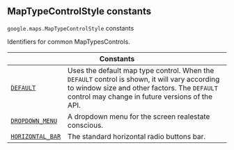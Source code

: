 
<devsite-heading text=" MapTypeControlStyle constants" for="MapTypeControlStyle" level="h2" link="" toc="" back-to-top=""><h2 id="MapTypeControlStyle" is-upgraded="">MapTypeControlStyle constants</h2></devsite-heading>
<p>
<code translate="no" dir="ltr"><span itemprop="path">google.maps</span>.<span itemprop="name">MapTypeControlStyle</span></code>
constants
</p>
<p>Identifiers for common MapTypesControls.</p>
<div class="devsite-table-wrapper"><table class="constants responsive" summary="MapTypeControlStyle constants">
<thead>
<tr><th colspan="2">Constants</th>
</tr></thead>
<tbody>
<tr id="MapTypeControlStyle.DEFAULT">
<td itemprop="property"><code translate="no" dir="ltr"><a class="secret-link" href="#MapTypeControlStyle.DEFAULT"><span>DEFAULT</span></a></code></td>
<td>Uses the default map type control. When the <code translate="no" dir="ltr"><span>DEFAULT</span></code> control is shown, it will vary according to window size and other factors. The <code translate="no" dir="ltr"><span>DEFAULT</span></code> control may change in future versions of the API.</td>
</tr>
<tr id="MapTypeControlStyle.DROPDOWN_MENU">
<td itemprop="property"><code translate="no" dir="ltr"><a class="secret-link" href="#MapTypeControlStyle.DROPDOWN_MENU"><span>DROPDOWN_MENU</span></a></code></td>
<td>A dropdown menu for the screen realestate conscious.</td>
</tr>
<tr id="MapTypeControlStyle.HORIZONTAL_BAR">
<td itemprop="property"><code translate="no" dir="ltr"><a class="secret-link" href="#MapTypeControlStyle.HORIZONTAL_BAR"><span>HORIZONTAL_BAR</span></a></code></td>
<td>The standard horizontal radio buttons bar.</td>
</tr>
</tbody>
</table></div>
<script src="replace_links.js"></script>

